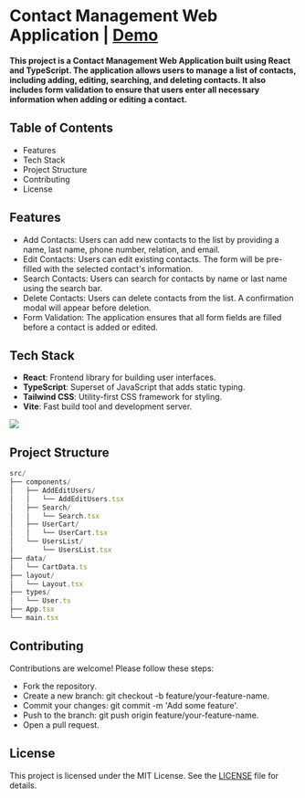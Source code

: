 # Contact Management Web Application | [Demo](https://sajjadjavazi.github.io/Contact-Management-Web-Application/ "Demo")
**This project is a Contact Management Web Application built using React and TypeScript. The application allows users to manage a list of contacts, including adding, editing, searching, and deleting contacts. It also includes form validation to ensure that users enter all necessary information when adding or editing a contact.**

## Table of Contents
- Features
- Tech Stack
- Project Structure
- Contributing
- License
## Features
- Add Contacts: Users can add new contacts to the list by providing a name, last name, phone number, relation, and email.
- Edit Contacts: Users can edit existing contacts. The form will be pre-filled with the selected contact's information.
- Search Contacts: Users can search for contacts by name or last name using the search bar.
- Delete Contacts: Users can delete contacts from the list. A confirmation modal will appear before deletion.
- Form Validation: The application ensures that all form fields are filled before a contact is added or edited.
## Tech Stack
- **React**: Frontend library for building user interfaces.
- **TypeScript**: Superset of JavaScript that adds static typing.
- **Tailwind CSS**: Utility-first CSS framework for styling.
- **Vite**: Fast build tool and development server.
 <p align="left">
  <a href="https://skillicons.dev">
    <img src="https://skillicons.dev/icons?i=react,ts,js,vite,html,tailwind,git,github,npm,vscode&theme=dark" />
  </a>
</p>


## Project Structure
```javascript
src/
├── components/
│   ├── AddEditUsers/
│   │   └── AddEditUsers.tsx
│   ├── Search/
│   │   └── Search.tsx
│   ├── UserCart/
│   │   └── UserCart.tsx
│   └── UsersList/
│       └── UsersList.tsx
├── data/
│   └── CartData.ts
├── layout/
│   └── Layout.tsx
├── types/
│   └── User.ts
├── App.tsx
└── main.tsx
```

## Contributing
Contributions are welcome! Please follow these steps:
- Fork the repository.
- Create a new branch: git checkout -b feature/your-feature-name.
- Commit your changes: git commit -m 'Add some feature'.
- Push to the branch: git push origin feature/your-feature-name.
- Open a pull request.

## License
This project is licensed under the MIT License. See the [LICENSE](https://github.com/sajjadjavazi/Contact-Management-Web-Application/blob/master/LICENSE "LICENSE") file for details.
